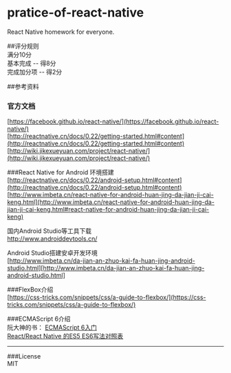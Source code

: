 # pratice-of-react-native
React Native homework for everyone.

##评分规则  
满分10分  
基本完成 -- 得8分  
完成加分项 -- 得2分

##参考资料

### 官方文档   
[https://facebook.github.io/react-native/](https://facebook.github.io/react-native/)  
[http://reactnative.cn/docs/0.22/getting-started.html#content](http://reactnative.cn/docs/0.22/getting-started.html#content)  
[http://wiki.jikexueyuan.com/project/react-native/](http://wiki.jikexueyuan.com/project/react-native/)

###React Native for Android 环境搭建
[http://reactnative.cn/docs/0.22/android-setup.html#content](http://reactnative.cn/docs/0.22/android-setup.html#content)  
[http://www.imbeta.cn/react-native-for-android-huan-jing-da-jian-ji-cai-keng.html](http://www.imbeta.cn/react-native-for-android-huan-jing-da-jian-ji-cai-keng.html#react-native-for-android-huan-jing-da-jian-ji-cai-keng) 

国内Android Studio等工具下载    
[http://www.androiddevtools.cn/ ](http://www.androiddevtools.cn/)

Android Studio搭建安卓开发环境  
[http://www.imbeta.cn/da-jian-an-zhuo-kai-fa-huan-jing-android-studio.html][http://www.imbeta.cn/da-jian-an-zhuo-kai-fa-huan-jing-android-studio.html]

###FlexBox介绍  
[https://css-tricks.com/snippets/css/a-guide-to-flexbox/](https://css-tricks.com/snippets/css/a-guide-to-flexbox/)

###ECMAScript 6介绍  
阮大神的书： [ECMAScript 6入门](http://es6.ruanyifeng.com)  
[React/React Native 的ES5 ES6写法对照表](http://bbs.reactnative.cn/topic/15/react-react-native-的es5-es6写法对照表)

---

###License  
MIT
